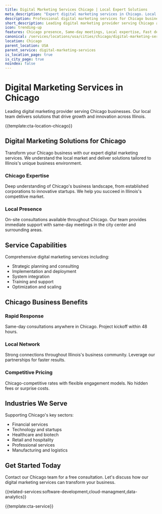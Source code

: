 ```yaml
---
title: Digital Marketing Services Chicago | Local Expert Solutions
meta_description: "Expert digital marketing services in Chicago. Local team, same-day consultations, proven results. Transform your business today."
description: Professional digital marketing services for Chicago businesses
short_description: Leading digital marketing provider serving Chicago and Illinois.
icon: trending-up
features: Chicago presence, Same-day meetings, Local expertise, Fast deployment, Competitive rates, Proven track record
canonical: /services/locations/usa/cities/chicago/digital-marketing-services-chicago.html
location: Chicago
parent_location: USA
parent_service: digital-marketing-services
is_location_page: true
is_city_page: true
noindex: false
---
```


# Digital Marketing Services in Chicago

Leading digital marketing provider serving Chicago businesses. Our local team delivers solutions that drive growth and innovation across Illinois.

{{template:cta-location-chicago}}

## Digital Marketing Solutions for Chicago

Transform your Chicago business with our expert digital marketing services. We understand the local market and deliver solutions tailored to Illinois's unique business environment.

### Chicago Expertise

Deep understanding of Chicago's business landscape, from established corporations to innovative startups. We help you succeed in Illinois's competitive market.

### Local Presence

On-site consultations available throughout Chicago. Our team provides immediate support with same-day meetings in the city center and surrounding areas.

## Service Capabilities

Comprehensive digital marketing services including:
- Strategic planning and consulting
- Implementation and deployment
- System integration
- Training and support
- Optimization and scaling

## Chicago Business Benefits

### Rapid Response
Same-day consultations anywhere in Chicago. Project kickoff within 48 hours.

### Local Network
Strong connections throughout Illinois's business community. Leverage our partnerships for faster results.

### Competitive Pricing
Chicago-competitive rates with flexible engagement models. No hidden fees or surprise costs.

## Industries We Serve

Supporting Chicago's key sectors:
- Financial services
- Technology and startups
- Healthcare and biotech
- Retail and hospitality
- Professional services
- Manufacturing and logistics

## Get Started Today

Contact our Chicago team for a free consultation. Let's discuss how our digital marketing services can transform your business.

{{related-services:software-development,cloud-managment,data-analytics}}

{{template:cta-service}}
